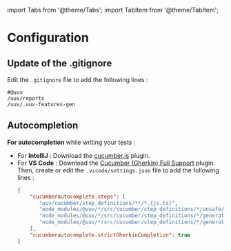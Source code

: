 import Tabs from '@theme/Tabs';
import TabItem from '@theme/TabItem';

# Configuration

## Update of the .gitignore

Edit the `.gitignore` file to add the following lines :

```gitignore title='.gitignore'
#@uuv
/uuv/reports
/uuv/.uuv-features-gen
```

## Autocompletion
**For autocompletion** while writing your tests :
- For **IntelliJ** : Download the [cucumber.js](https://plugins.jetbrains.com/plugin/7418-cucumber-js) plugin.
- For **VS Code** : Download the [Cucumber (Gherkin) Full Support](https://marketplace.visualstudio.com/items?itemName=alexkrechik.cucumberautocomplete) plugin.<br/>
  Then, create or edit the `.vscode/settings.json` file to add the following lines :
  ```json title='.vscode/settings.json'
  {
      "cucumberautocomplete.steps": [
         "uuv/cucumber/step_definitions/**/*.{js,ts}",
         "node_modules/@uuv/*/src/cucumber/step_definitions/*/unsafe/**/*.ts",
         "node_modules/@uuv/*/src/cucumber/step_definitions/*/generated/**/*.ts",
         "node_modules/@uuv/*/src/cucumber/step_definitions/*/generated/enriched/*/*.ts"
      ],
      "cucumberautocomplete.strictGherkinCompletion": true
  }
  ```
